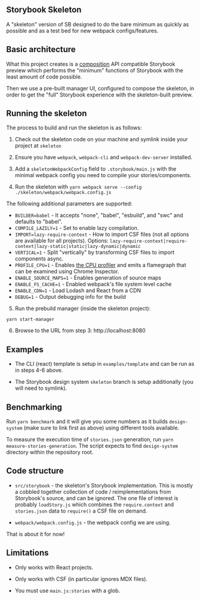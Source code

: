 ## Storybook Skeleton

A "skeleton" version of SB designed to do the bare minimum as quickly as possible and as a test bed for new webpack configs/features.

## Basic architecture

What this project creates is a [composition](https://storybook.js.org/docs/react/workflows/storybook-composition) API compatible Storybook preview which performs the "minimum" functions of Storybook with the least amount of code possible.

Then we use a pre-built manager UI, configured to compose the skeleton, in order to get the "full" Storybook experience with the skeleton-built preview.

## Running the skeleton

The process to build and run the skeleton is as follows:

1. Check out the skeleton code on your machine and symlink inside your project at `skeleton`

2. Ensure you have `webpack`, `webpack-cli` and `webpack-dev-server` installed.

3. Add a `skeletonWebpackConfig` field to `.storybook/main.js` with the minimal webpack config you need to compile your stories/components.

4. Run the skeleton with `yarn webpack serve --config ./skeleton/webpack/webpack.config.js`

The following additional parameters are supported:

- `BUILDER=babel` - It accepts "none", "babel", "esbuild", and "swc" and defaults to "babel".
- `COMPILE_LAZILY=1` - Set to enable lazy compilation.
- `IMPORT=lazy-require-context` - How to import CSF files (not all options are available for all projects). Options: `lazy-require-context|require-context|lazy-static|static|lazy-dynamic|dynamic`
- `VERTICAL=1` - Split "vertically" by transforming CSF files to import components async.
- `PROFILE_CPU=1` - Enables [the CPU profiler](https://github.com/jantimon/cpuprofile-webpack-plugin) and emits a flamegraph that can be examined using Chrome Inspector.
- `ENABLE_SOURCE_MAPS=1` - Enables generation of source maps
- `ENABLE_FS_CACHE=1` - Enabled webpack's file system level cache
- `ENABLE_CDN=1` - Load Lodash and React from a CDN
- `DEBUG=1` - Output debugging info for the build

5. Run the prebuild manager (inside the skeleton project):

```
yarn start-manager
```

6. Browse to the URL from step 3: http://localhost:8080

## Examples

- The CLI (react) template is setup in `examples/template` and can be run as in steps 4-6 above.

- The Storybook design system `skeleton` branch is setup additionally (you will need to symlink).

## Benchmarking

Run `yarn benchmark` and it will give you some numbers as it builds `design-system` (make sure to link first as above) using different tools available.

To measure the execution time of `stories.json` generation, run `yarn measure-stories-generation`. The script expects to find `design-system` directory within the repository root.

## Code structure

- `src/storybook` - the skeleton's Storybook implementation. This is mostly a cobbled together collection of code / reimplementations from Storybook's source, and can be ignored. The one file of interest is probably `loadStory.js` which combines the `require.context` and `stories.json` data to `require()` a CSF file on demand.

- `webpack/webpack.config.js` - the webpack config we are using.

That is about it for now!

## Limitations

- Only works with React projects.

- Only works with CSF (in particular ignores MDX files).

- You must use `main.js:stories` with a glob.
